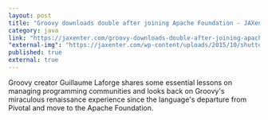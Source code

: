 ```yaml
---
layout: post
title: "Groovy downloads double after joining Apache Foundation - JAXenter"
category: java
link: "https://jaxenter.com/groovy-downloads-double-after-joining-apache-foundation-121713.html"
"external-img": "https://jaxenter.com/wp-content/uploads/2015/10/shutterstock_69614224-e1445442814428.jpg"
published: true
external: true
---
```

<p>
Groovy creator Guillaume Laforge shares some essential lessons on managing programming communities and looks back on Groovy's miraculous renaissance experience since the language's departure from Pivotal and move to the Apache Foundation.</p>